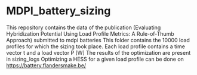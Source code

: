 # MDPI_battery_sizing
This repository contains the data of the publication (Evaluating Hybridization Potential Using Load Profile Metrics: A Rule-of-Thumb Approach) submitted to mdpi batteries
This folder contains the 10000 load profiles for which the sizing took place. Each load profile contains a time vector t and a load vector P [W]
The results of the optimization are present in sizing_logs
Optimizing a HESS for a given load profile can be done on https://battery.flandersmake.be/

